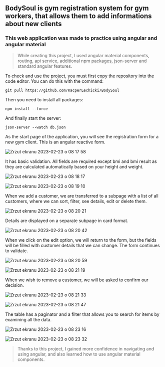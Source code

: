 ## BodySoul is gym registration system for gym workers, that allows them to add informations about new clients

### This web application was made to practice using angular and angular material

> While creating this project, I used angular material components, routing, api service, additional npm packages, json-server and standard angular features.

To check and use the project, you must first copy the repository into the code editor. You can do this with the command:

```
git pull https://github.com/KacperLechicki/BodySoul
```

Then you need to install all packages:

```
npm install --force
```

And finally start the server:

```
json-server --watch db.json
```

As the start page of the application, you will see the registration form for a new gym client. This is an angular reactive form.

![Zrzut ekranu 2023-02-23 o 08 17 58](https://user-images.githubusercontent.com/118530164/220844971-54741864-5412-412c-8160-ba3e5f97ed5a.png)

It has basic validation. All fields are required except bmi and bmi result as they are calculated automatically based on your height and weight.

![Zrzut ekranu 2023-02-23 o 08 18 17](https://user-images.githubusercontent.com/118530164/220845207-4f402790-743b-4d94-ad6f-0c72d4bb168f.png)

![Zrzut ekranu 2023-02-23 o 08 19 10](https://user-images.githubusercontent.com/118530164/220845262-4de714dc-fa7c-4d9a-9c3c-719586d59b3e.png)

When we add a customer, we are transferred to a subpage with a list of all customers, where we can sort, filter, see details, edit or delete them.

![Zrzut ekranu 2023-02-23 o 08 20 21](https://user-images.githubusercontent.com/118530164/220845478-d12f2555-99ab-4062-80bc-bba0be0c1ac6.png)

Details are displayed on a separate subpage in card format.

![Zrzut ekranu 2023-02-23 o 08 20 42](https://user-images.githubusercontent.com/118530164/220845676-fe3f4ac9-bf19-432c-9d36-ef85788e01a5.png)

When we click on the edit option, we will return to the form, but the fields will be filled with customer details that we can change. The form continues to validate.

![Zrzut ekranu 2023-02-23 o 08 20 59](https://user-images.githubusercontent.com/118530164/220846446-66e2ecca-7a0f-4793-8162-efa06485eb86.png)

![Zrzut ekranu 2023-02-23 o 08 21 19](https://user-images.githubusercontent.com/118530164/220846679-6fb3cccd-0a04-4b69-a1e1-e7f83fbac1e8.png)

When we wish to remove a customer, we will be asked to confirm our decision.

![Zrzut ekranu 2023-02-23 o 08 21 33](https://user-images.githubusercontent.com/118530164/220847006-0d230e9f-2353-4266-bc5c-492519197431.png)

![Zrzut ekranu 2023-02-23 o 08 21 47](https://user-images.githubusercontent.com/118530164/220847117-81b64397-867c-4e0e-99e9-8688ae718b75.png)

The table has a paginator and a filter that allows you to search for items by examining all the data.

![Zrzut ekranu 2023-02-23 o 08 23 16](https://user-images.githubusercontent.com/118530164/220847586-dff205c9-cf7b-4d10-a79a-4911b99088f9.png)

![Zrzut ekranu 2023-02-23 o 08 23 32](https://user-images.githubusercontent.com/118530164/220847632-ca960ece-b755-42c2-88c5-c29ff561dce1.png)

> Thanks to this project, I gained more confidence in navigating and using angular, and also learned how to use angular material components.
